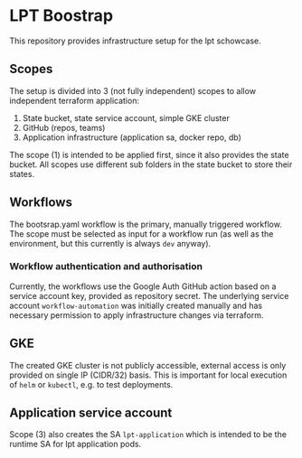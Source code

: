 # LPT Boostrap

This repository provides infrastructure setup for the lpt schowcase.

## Scopes
The setup is divided into 3 (not fully independent) scopes to allow independent terraform application:
1) State bucket, state service account, simple GKE cluster
2) GitHub (repos, teams)
3) Application infrastructure (application sa, docker repo, db)

The scope (1) is intended to be applied first, since it also provides the state bucket.
All scopes use different sub folders in the state bucket to store their states.

## Workflows
The bootsrap.yaml workflow is the primary, manually triggered workflow.
The scope must be selected as input for a workflow run (as well as the environment, but this currently is always `dev`
anyway).

### Workflow authentication and authorisation
Currently, the workflows use the Google Auth GitHub action based on a service account key, provided as repository secret.
The underlying service account `workflow-automation` was initially created manually and has necessary permission to
apply infrastructure changes via terraform.

## GKE
The created GKE cluster is not publicly accessible, external access is only provided on single IP (CIDR/32) basis.
This is important for local execution of `helm` or `kubectl`, e.g. to test deployments.


## Application service account
Scope (3) also creates the SA `lpt-application` which is intended to be the runtime SA for lpt application pods.
